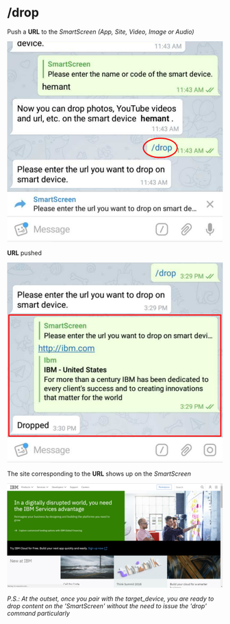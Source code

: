 # /drop

Push a **URL** to the _SmartScreen \(App, Site, Video, Image or Audio\)_

![](../.gitbook/assets/d1_t%20%283%29.png)

**URL** pushed

![](../.gitbook/assets/d2_t%20%281%29.png)

The site corresponding to the **URL** shows up on the _SmartScreen_

![](../.gitbook/assets/drop_ss_1.png)

_P.S.: At the outset, once you pair with the target\_device, you are ready to drop content on the 'SmartScreen' without the need to issue the 'drop' command particularly_

